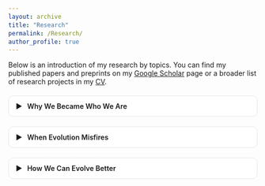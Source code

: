 ```yaml
---
layout: archive
title: "Research"   
permalink: /Research/   
author_profile: true
---
```


<style>
/* --- Collapsible “theme” blocks --- */
.theme { margin: 1.25rem 0; border: 1px solid #e6e6e6; border-radius: 10px; background: #fff; }
.theme > summary {
  /* clickable header row */
  cursor: pointer; list-style: none; padding: 12px 14px; font-weight: 600;
  display: flex; align-items: center; gap: 10px;
}
.theme > summary::-webkit-details-marker { display: none; } /* hide default marker */
.theme .chev { transition: transform .2s ease; }
.theme[open] .chev { transform: rotate(90deg); }

/* --- One left-image / right-text row (your “table”) --- */
.rcard {
  display: flex; gap: 16px; padding: 14px; border-top: 1px solid #f0f0f0;
}
.rcard:first-of-type { border-top: 1px solid #eee; }

/* image column */
.rcard .img img {
  width: 180px; max-width: 35vw; height: auto;
  border: 1px solid #e6e6e6; border-radius: 8px;
}

/* text column */
.rcard .txt { flex: 1; line-height: 1.55; font-size: 16px; }
.rcard .txt h4 { margin: 0 0 6px 0; font-size: 18px; }

/* link buttons (uses Minimal Mistakes button classes if present) */
.rcard .links a { margin-right: 10px; }

/* mobile */
@media (max-width: 720px) {
  .rcard { flex-direction: column; }
  .rcard .img img { width: 100%; max-width: 100%; }
}
/* Dark mode support */
body[data-theme="dark"] .theme {
  background: #2d2d2d; /* dark card */
  border-color: #444;
}

body[data-theme="dark"] .rcard {
  border-color: #555;
}

body[data-theme="dark"] .rcard .txt {
  color: #ddd; /* make text brighter */
}

body[data-theme="dark"] .rcard .img img {
  border-color: #555;
}

body[data-theme="dark"] .theme > summary {
  color: #eee;
}

body[data-theme="dark"] .chev {
  filter: invert(90%); /* make arrow visible */
}

</style>

Below is an introduction of my research by topics. You can find my published papers and preprints on my [Google Scholar](https://scholar.google.com/citations?user=UCWX53IAAAAJ&hl=en&inst=5778974199078678248) page or a broader list of research projects in my [CV](https://yuanzeliu.github.io/files/LIU%20Yuanze_CV_20251027.pdf).


<!-- ===== Theme 1: Why We Became Who We Are ===== -->
<details class="theme">
  <summary><span class="chev">▶</span> Why We Became Who We Are</summary>

  <!-- 3) FACT model of trait language -->
  <div class="rcard">
    <div class="img">
      <img src="/images/Research_fact_model.png" alt="FACT model of trait language">
    </div>
    <div class="txt">
      <h4>The content, structure, and history of English trait words</h4>
      <p>
        Using large language models and human ratings from 3,070 English speakers, we map 2,847 trait words and uncover a four-factor structure—Fitness, Agency, Communion, Traditionalism (FACT)—that covers more of trait space than the Big Five (96% vs. 79%). The FACT dimensions differ in semantic coherence, valence, and historical trajectories (e.g., Communion converging, Agency diverging), indicating that trait language evolves adaptively with social life—optimizing interpersonal description and evaluation as cultural ecologies change.
      </p>
      <p class="citation">
        <strong>Liu, Y.</strong>, Charlesworth, T., Koch, A., & Jackson, J. (R&amp;R).
        The content, structure, and history of English trait words.
        <em>Journal of Personality and Social Psychology</em>.
      </p>
      <p class="links">
        <a class="btn btn--light btn--sm" href="https://doi.org/10.31234/osf.io/7qkg8_v1">Preprint</a>
        
      </p>
    </div>
  </div>

  <!-- 4) Prejudice & state centralization -->
  <div class="rcard">
    <div class="img">
      <img src="/images/Research_PredjudiceState.png" alt="Prejudice and state centralization">
    </div>
    <div class="txt">
      <h4>Prejudice tied to state centralization in historical societies</h4>
      <p>
        Across 389 ethnographies from 90 societies and centuries of Chinese historical records (206 BCE–1911 CE), we show that prejudice rises with state centralization—but not with environmental threat, pathogens, or warfare. Horizontal (group dislike) and vertical (superiority) prejudice both intensify under centralized governance and recede when governance decentralizes, suggesting that prejudice co-evolves with social structure rather than reflecting fixed human nature.
      </p>
      <p class="citation">
        Dillion, D., <strong>Liu, Y.</strong>, Chen, Y., Watts, J., Zhao, C., Baral, S., Bucker, W., Atari, M.,
        Kteily, N., & Jackson, J. (under review).
        Prejudice tied to state centralization in historical societies.
        <em>Science Advances</em>.
      </p>
      <p class="links">
        <a class="btn btn--light btn--sm" href="https://doi.org/10.31234/osf.io/zxuth">Preprint</a>
      </p>
    </div>
  </div>

  <!-- 5) Cultural attachment -->
  <div class="rcard">
    <div class="img">
      <img src="/images/Research_cultural_attachment.png" alt="Cultural attachment styles">
    </div>
    <div class="txt">
      <h4>The profiles, predictors, and intergroup outcomes of cultural attachment</h4>
      <p>
        We introduce cultural attachment styles—secure, preoccupied, dismissing, and fearful—as socio-psychological adaptations shaped by societal context, interpersonal history, and individual differences. Across two studies (n₁=328; n₂=1,317), secure cultural attachment predicts less out-group threat, more identity inclusiveness, lower bias, more intergroup contact, and better psychological functioning—independent of general/place attachment—clarifying pathways by which cultures adapt to globalization.
      </p>
      <p class="citation">
        <strong>Liu, Y.</strong>, Hou, Y., & Hong, Y.-y. (2025).
        The profiles, predictors, and intergroup outcomes of cultural attachment.
        <em>Personality and Social Psychology Bulletin</em>.
      </p>
      <p class="links">
        <a class="btn btn--light btn--sm" href="https://journals.sagepub.com/doi/epub/10.1177/01461672231190753">Journal</a>
        <a class="btn btn--primary btn--sm" href="/files/cultural_attachment.pdf">PDF</a> <!-- placeholder -->
      </p>
    </div>
  </div>

  <!-- 6) Income & cultural variation -->
  <div class="rcard">
    <div class="img">
      <img src="/images/Research_income_values.png" alt="Income and cultural values">
    </div>
    <div class="txt">
      <h4>Cultural variation in values is greatest among higher income groups</h4>
      <p>
        Across global (N=259,388, 92 countries) and U.S. regional (N=72,390) datasets, higher-income individuals exhibit greater cultural differentiation—their values diverge more sharply across nations and regions than those of lower-income groups. Wealth amplifies local value norms (liberal in post-materialist contexts, conservative in traditional contexts), indicating that economic stratification shapes cultural evolutionary trajectories via heterogeneity, not convergence.
      </p>
      <p class="citation">
        Medvedev, D., <strong>Liu, Y.</strong>, Talhelm, T., & Jackson, J. (writing).
        Cultural variation in values is greatest among higher income groups. <em>Working paper</em>.
      </p>
      <p class="links">
        <a class="btn btn--primary btn--sm" href="/files/income_values.pdf">PDF</a> <!-- placeholder -->
      </p>
    </div>
  </div>


  <!-- 8) LLM value measurement tool -->
  <div class="rcard">
    <div class="img">
      <img src="/images/Research_value_tool.png" alt="LLM-based value measurement">
    </div>
    <div class="txt">
      <h4>Scaling cross-national measurement of political values in parliamentary speeches</h4>
      <p>
        We introduce an LLM-based framework for value annotation that unifies major theories (Schwartz, Inglehart, Hofstede) and overcomes limits of surveys/manual coding. By enabling scalable, cross-cultural, real-time analysis of elite value expression, the tool provides a methodological foundation for tracing how value systems evolve across societies and history.
      </p>
      <p class="citation">
        Zhang, H., Bai, R., <strong>Liu, Y.</strong>, & Jackson, J. (writing).
        Scaling cross-national measurement of political values in parliamentary speeches using large language models. <em>Working paper</em>.
      </p>
      <p class="links">
        <a class="btn btn--primary btn--sm" href="/files/value_tool.pdf">PDF</a> <!-- placeholder -->
      </p>
    </div>
  </div>

</details>

<!-- ===== Theme 2: When Evolution Misfires ===== -->
<details class="theme">
  <summary><span class="chev">▶</span> When Evolution Misfires</summary>

  <!-- 9) AI prioritization problem -->
  <div class="rcard">
    <div class="img">
      <img src="/images/Research_ai_prioritization.png" alt="AI prioritization problem">
    </div>
    <div class="txt">
      <h4>Large AI models have a prioritization problem: Policy implications and solutions</h4>
      <p>
        Large AI models must prioritize some information over others in training, yet optimization goals often misalign with the common good, creating a prioritization problem. This bias—favoring engagement over accuracy or dominant cultural voices over diversity—can distort collective knowledge and cultural evolution, but can be mitigated through improved data, objectives, and institutional safeguards.
      </p>
      <p class="citation">
        Jackson, J.*, <strong>Liu, Y.*</strong>, Wang, Z., & Brady, W. (2025).
        Large AI models have a prioritization problem: Policy implications and solutions.
        <em>Policy Insights from the Behavioral and Brain Sciences</em>.
      </p>
      <p class="links">
        <a class="btn btn--primary btn--sm" href="/files/ai_prioritization.pdf">PDF</a> <!-- placeholder -->
      </p>
    </div>
  </div>

  <!-- 10) Civil rights polarization (duplicate of earlier item but belongs here conceptually) -->
  <div class="rcard">
    <div class="img">
      <img src="/images/Research_CivilRights.png" alt="Civil rights polarization">
    </div>
    <div class="txt">
      <h4>Historical polarization in legislative support for civil rights in the United States</h4>
      <p>
        Analyzing six decades of U.S. bill language, “civil rights” becomes both more common and more party-polarized, with accelerations in the early 1990s and mid-2010s. As civil-rights issues (race, gender, LGBTQ+) tighten their coupling to party identity—especially amid Black Lives Matter—legislative agendas encode issue polarization, creating conditions for institutional conflict and policy malfunction.
      </p>
      <p class="citation">
        Jackson, J. C., <strong>Liu, Y.</strong>, & Kteily, N. S. (R&amp;R).
        Historical polarization in legislative support for civil rights in the United States.
        <em>Nature Communications</em>.
      </p>
      <p class="links">
        <a class="btn btn--light btn--sm" href="https://doi.org/10.31234/osf.io/7cqfs_v3">Preprint</a>
      </p>
    </div>
  </div>

  <!-- 11) Neoliberalism & COVID responses -->
  <div class="rcard">
    <div class="img">
      <img src="/images/Research_neoliberalism_covid.png" alt="Neoliberalism and COVID responses">
    </div>
    <div class="txt">
      <h4>Neoliberalism and governmental and individual responses to COVID-19</h4>
      <p>
        A cultural tradition of knowledge—neoliberalism (free markets, self-governance)—shaped societal responses to COVID-19. Across 100+ countries, higher national neoliberalism predicted weaker and shorter government containment and lower individual compliance, revealing a cultural-evolutionary mismatch between market-oriented values and public-goods coordination.
      </p>
      <p class="citation">
        <strong>Liu, Y.*</strong>, Wu, Z.*, Wang, Y., Dong, Z., Sun, Z., & Gan, Y. (2024).
        Neoliberalism and governmental and individual responses to the COVID-19 Pandemic: A cross-national analysis.
        <em>Political Psychology</em>, 45(2), 363–382.
      </p>
      <p class="links">
        <a class="btn btn--light btn--sm" href="https://onlinelibrary.wiley.com/doi/full/10.1111/pops.12927">Journal</a>
        <a class="btn btn--primary btn--sm" href="/files/neoliberalism_covid.pdf">PDF</a> <!-- placeholder -->
      </p>
    </div>
  </div>

  <!-- 12) Cultural essentialism & appropriation -->
  <div class="rcard">
    <div class="img">
      <img src="/images/Research_cultural_essentialism.png" alt="Cultural essentialism and exchange">
    </div>
    <div class="txt">
      <h4>Exclusive cultural “legacy”: Cultural essentialism increases derogation of shared-culture use</h4>
      <p>
        Across four studies in East Asian contexts (N=3,371), cultural essentialism—the belief that culture is inherent, stable, and exclusive—leads people to derogate outgroups who engage with shared cultural practices, via collective psychological ownership threat and especially when outgroups are culturally similar. These beliefs shape attitudes to cultural exchange, influencing the evolutionary dynamics of openness vs. closure.
      </p>
      <p class="citation">
        <strong>Liu, Y.</strong>, Sun, Z., Hu, Z., Wang, Y., Wang, Q., Hou, Y., & Hong, Y.-y. (submitted).
        Exclusive cultural “legacy”: Cultural essentialism increases derogation of outgroup’s use of shared culture. <em>Manuscript submitted</em>.
      </p>
      <p class="links">
        <a class="btn btn--light btn--sm" href="https://doi.org/10.31234/osf.io/7bqxp_v1">Preprint</a>
         <!-- placeholder -->
      </p>
    </div>
  </div>

</details>

<!-- ===== Theme 3: How We Can Evolve Better ===== -->
<details class="theme">
  <summary><span class="chev">▶</span> How We Can Evolve Better</summary>

  <!-- 13) Depolarization via hybrid networks -->
  <div class="rcard">
    <div class="img">
      <img src="/images/Research_LLM_depolarization.png" alt="Fact-sensitive AI in hybrid networks">
    </div>
    <div class="txt">
      <h4>Depolarization in human–AI hybrid networks through complex contagion</h4>
      <p>
        We design a human–AI hybrid social network experiment to test whether fact-sensitive AI agents—embedded as trusted in-group partners—promote belief updating and depolarization. Building on complex-contagion theory, the study models how consistent, evidence-based reinforcement spreads across issues (e.g., guns, climate, immigration) and stabilizes collective judgments.
      </p>
      <p class="citation">
        <strong>Liu, Y.</strong>, Hu, X., Jackson, J., & Chen, Y. (data collecting).
        Depolarization in human–AI hybrid networks through complex contagion. <em>In progress</em>.
      </p>
      <p class="links">
        <a class="btn btn--primary btn--sm" href="/files/hybridNetwork.docx">DOC</a> <!-- placeholder -->
      </p>
    </div>
  </div>

  <!-- 14) AI brokerage for socializing -->
  <div class="rcard">
    <div class="img">
      <img src="/images/Research_broker_agent.png" alt="AI broker agent diagram">
    </div>
    <div class="txt">
      <h4>AI brokerage promotes human connection in hybrid social networks</h4>
      <p>
        We engineer AI agents to serve as brokers—building rapport, matching partners, and offering lightweight conversational scaffolding—to reduce undersociality and communication friction. By catalyzing more frequent, higher-quality human interactions (engagement, reciprocity, weak ties), the system drives the micro-mechanisms of healthier cultural evolution.
      </p>
      <p class="citation">
        <strong>Liu, Y.</strong>, Hu, X., Jackson, J., & Chen, Y. (data collecting).
        AI brokerage promotes human connection in hybrid social networks. <em>In progress</em>.
      </p>
      <p class="links">
        <a class="btn btn--primary btn--sm" href="/files/hybridNetwork.docx">DOC</a> <!-- placeholder -->
      </p>
    </div>
  </div>

  <!-- 15) SocAIty platform -->
  <div class="rcard">
    <div class="img">
      <img src="/images/Research_LLMAgents.png" alt="SocAIty platform">
    </div>
    <div class="txt">
      <h4>SocAIty: A platform for studying social and cultural evolution in human–AI hybrid networks</h4>
      <p>
        We develop a framework for human–AI hybrid networks across state, structure, and process layers, specifying AI roles as participants, brokers, moderators, or analysts. To operationalize it, <em>SocAIty</em> enables real-time, multi-stage, networked experiments, allowing researchers to test how AI integration reshapes communication, coordination, learning, and norm dynamics.
      </p>
      <p class="citation">
        Hu, X., <strong>Liu, Y.</strong>, Li, Y., Li, X., & Chen, Y. (preparing).
        SocAIty: A platform for studying social and cultural evolution in human–AI hybrid networks. <em>In preparation</em>.
      </p>
      <p class="links">
        <a class="btn btn--primary btn--sm" href="/files/hybridNetwork.docx">DOC</a> <!-- placeholder -->
      </p>
    </div>
  </div>

  <!-- 16) Deliberative democracy beliefs -->
  <div class="rcard">
    <div class="img">
      <img src="/images/Research_deliberative_democracy.png" alt="Deliberative democracy beliefs">
    </div>
    <div class="txt">
      <h4>Redefining (a good) democracy amid affective polarization</h4>
      <p>
        We show that citizens’ lay beliefs about deliberative democracy matter: across four studies in China (N=1,634), stronger endorsement predicts less outgroup derogation on public issues, with effects attenuated at high opinion extremity and partly mediated by receptiveness to opposing views. Shaping public beliefs offers a lever to improve group processes and inclusive democratic outcomes.
      </p>
      <p class="citation">
        <strong>Liu, Y.*</strong>, Wang, K.*, & Hou, Y. (R&amp;R).
        Redefining (a good) democracy amid the crisis of affective polarization: Lay beliefs of deliberative democracy can mitigate opponent derogation.
        <em>Personality and Social Psychology Bulletin</em>.
      </p>
      <p class="links">
        <a class="btn btn--light btn--sm" href="https://doi.org/10.31234/osf.io/gfdwx_v1">Preprint</a>
         <!-- placeholder -->
      </p>
    </div>
  </div>

</details>
